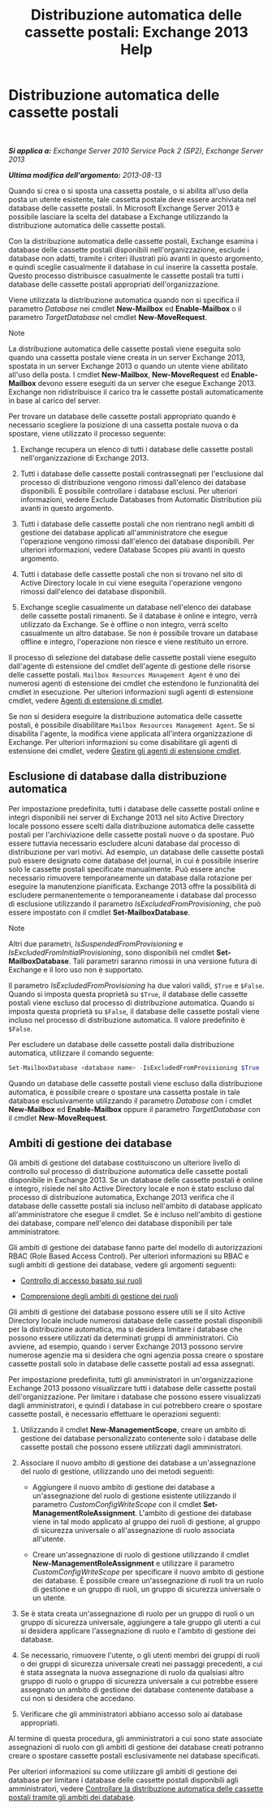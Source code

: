 ﻿---
title: 'Distribuzione automatica delle cassette postali: Exchange 2013 Help'
TOCTitle: Distribuzione automatica delle cassette postali
ms:assetid: f4db4636-948c-466b-839c-300c1a3a9544
ms:mtpsurl: https://technet.microsoft.com/it-it/library/Ff477621(v=EXCHG.150)
ms:contentKeyID: 59634750
ms.date: 05/22/2018
mtps_version: v=EXCHG.150
ms.translationtype: MT
---

# Distribuzione automatica delle cassette postali

 

_**Si applica a:** Exchange Server 2010 Service Pack 2 (SP2), Exchange Server 2013_

_**Ultima modifica dell'argomento:** 2013-08-13_

Quando si crea o si sposta una cassetta postale, o si abilita all'uso della posta un utente esistente, tale cassetta postale deve essere archiviata nel database delle cassette postali. In Microsoft Exchange Server 2013 è possibile lasciare la scelta del database a Exchange utilizzando la distribuzione automatica delle cassette postali.

Con la distribuzione automatica delle cassette postali, Exchange esamina i database delle cassette postali disponibili nell'organizzazione, esclude i database non adatti, tramite i criteri illustrati più avanti in questo argomento, e quindi sceglie casualmente il database in cui inserire la cassetta postale. Questo processo distribuisce casualmente le cassette postali tra tutti i database delle cassette postali appropriati dell'organizzazione.

Viene utilizzata la distribuzione automatica quando non si specifica il parametro *Database* nei cmdlet **New-Mailbox** ed **Enable-Mailbox** o il parametro *TargetDatabase* nel cmdlet **New-MoveRequest**.


> [!NOTE]
> La distribuzione automatica delle cassette postali viene eseguita solo quando una cassetta postale viene creata in un server Exchange 2013, spostata in un server Exchange 2013 o quando un utente viene abilitato all'uso della posta. I cmdlet <STRONG>New-Mailbox</STRONG>, <STRONG>New-MoveRequest</STRONG> ed <STRONG>Enable-Mailbox</STRONG> devono essere eseguiti da un server che esegue Exchange 2013. Exchange non ridistribuisce il carico tra le cassette postali automaticamente in base al carico del server.



Per trovare un database delle cassette postali appropriato quando è necessario scegliere la posizione di una cassetta postale nuova o da spostare, viene utilizzato il processo seguente:

1.  Exchange recupera un elenco di tutti i database delle cassette postali nell'organizzazione di Exchange 2013.

2.  Tutti i database delle cassette postali contrassegnati per l'esclusione dal processo di distribuzione vengono rimossi dall'elenco dei database disponibili. È possibile controllare i database esclusi. Per ulteriori informazioni, vedere Exclude Databases from Automatic Distribution più avanti in questo argomento.

3.  Tutti i database delle cassette postali che non rientrano negli ambiti di gestione dei database applicati all'amministratore che esegue l'operazione vengono rimossi dall'elenco dei database disponibili. Per ulteriori informazioni, vedere Database Scopes più avanti in questo argomento.

4.  Tutti i database delle cassette postali che non si trovano nel sito di Active Directory locale in cui viene eseguita l'operazione vengono rimossi dall'elenco dei database disponibili.

5.  Exchange sceglie casualmente un database nell'elenco dei database delle cassette postali rimanenti. Se il database è online e integro, verrà utilizzato da Exchange. Se è offline o non integro, verrà scelto casualmente un altro database. Se non è possibile trovare un database offline e integro, l'operazione non riesce e viene restituito un errore.

Il processo di selezione del database delle cassette postali viene eseguito dall'agente di estensione del cmdlet dell'agente di gestione delle risorse delle cassette postali. `Mailbox Resources Management Agent` è uno dei numerosi agenti di estensione dei cmdlet che estendono le funzionalità dei cmdlet in esecuzione. Per ulteriori informazioni sugli agenti di estensione cmdlet, vedere [Agenti di estensione di cmdlet](cmdlet-extension-agents-exchange-2013-help.md).

Se non si desidera eseguire la distribuzione automatica delle cassette postali, è possibile disabilitare `Mailbox Resources Management Agent`. Se si disabilita l'agente, la modifica viene applicata all'intera organizzazione di Exchange. Per ulteriori informazioni su come disabilitare gli agenti di estensione dei cmdlet, vedere [Gestire gli agenti di estensione cmdlet](manage-cmdlet-extension-agents-exchange-2013-help.md).

## Esclusione di database dalla distribuzione automatica

Per impostazione predefinita, tutti i database delle cassette postali online e integri disponibili nei server di Exchange 2013 nel sito Active Directory locale possono essere scelti dalla distribuzione automatica delle cassette postali per l'archiviazione delle cassette postali nuove o da spostare. Può essere tuttavia necessario escludere alcuni database dal processo di distribuzione per vari motivi. Ad esempio, un database delle cassette postali può essere designato come database del journal, in cui è possibile inserire solo le cassette postali specificate manualmente. Può essere anche necessario rimuovere temporaneamente un database dalla rotazione per eseguire la manutenzione pianificata. Exchange 2013 offre la possibilità di escludere permanentemente o temporaneamente i database dal processo di esclusione utilizzando il parametro *IsExcludedFromProvisioning*, che può essere impostato con il cmdlet **Set-MailboxDatabase**.


> [!NOTE]
> Altri due parametri, <EM>IsSuspendedFromProvisioning</EM> e <EM>IsExcludedFromInitialProvisioning</EM>, sono disponibili nel cmdlet <STRONG>Set-MailboxDatabase</STRONG>. Tali parametri saranno rimossi in una versione futura di Exchange e il loro uso non è supportato.



Il parametro *IsExcludedFromProvisioning* ha due valori validi, `$True` e `$False`. Quando si imposta questa proprietà su `$True`, il database delle cassette postali viene escluso dal processo di distribuzione automatica. Quando si imposta questa proprietà su `$False`, il database delle cassette postali viene incluso nel processo di distribuzione automatica. Il valore predefinito è `$False`.

Per escludere un database delle cassette postali dalla distribuzione automatica, utilizzare il comando seguente:

```powershell
Set-MailboxDatabase <database name> -IsExcludedFromProvisioning $True
```

Quando un database delle cassette postali viene escluso dalla distribuzione automatica, è possibile creare o spostare una cassetta postale in tale database esclusivamente utilizzando il parametro *Database* con i cmdlet **New-Mailbox** ed **Enable-Mailbox** oppure il parametro *TargetDatabase* con il cmdlet **New-MoveRequest**.

## Ambiti di gestione dei database

Gli ambiti di gestione del database costituiscono un ulteriore livello di controllo sul processo di distribuzione automatica delle cassette postali disponibile in Exchange 2013. Se un database delle cassette postali è online e integro, risiede nel sito Active Directory locale e non è stato escluso dal processo di distribuzione automatica, Exchange 2013 verifica che il database delle cassette postali sia incluso nell'ambito di database applicato all'amministratore che esegue il cmdlet. Se è incluso nell'ambito di gestione dei database, compare nell'elenco dei database disponibili per tale amministratore.

Gli ambiti di gestione dei database fanno parte del modello di autorizzazioni RBAC (Role Based Access Control). Per ulteriori informazioni su RBAC e sugli ambiti di gestione dei database, vedere gli argomenti seguenti:

  - [Controllo di accesso basato sui ruoli](understanding-role-based-access-control-exchange-2013-help.md)

  - [Comprensione degli ambiti di gestione dei ruoli](understanding-management-role-scopes-exchange-2013-help.md)

Gli ambiti di gestione dei database possono essere utili se il sito Active Directory locale include numerosi database delle cassette postali disponibili per la distribuzione automatica, ma si desidera limitare i database che possono essere utilizzati da determinati gruppi di amministratori. Ciò avviene, ad esempio, quando i server Exchange 2013 possono servire numerose agenzie ma si desidera che ogni agenzia possa creare o spostare cassette postali solo in database delle cassette postali ad essa assegnati.

Per impostazione predefinita, tutti gli amministratori in un'organizzazione Exchange 2013 possono visualizzare tutti i database delle cassette postali dell'organizzazione. Per limitare i database che possono essere visualizzati dagli amministratori, e quindi i database in cui potrebbero creare o spostare cassette postali, è necessario effettuare le operazioni seguenti:

1.  Utilizzando il cmdlet **New-ManagementScope**, creare un ambito di gestione dei database personalizzato contenente solo i database delle cassette postali che possono essere utilizzati dagli amministratori.

2.  Associare il nuovo ambito di gestione dei database a un'assegnazione del ruolo di gestione, utilizzando uno dei metodi seguenti:
    
      - Aggiungere il nuovo ambito di gestione dei database a un'assegnazione del ruolo di gestione esistente utilizzando il parametro *CustomConfigWriteScope* con il cmdlet **Set-ManagementRoleAssignment**. L'ambito di gestione dei database viene in tal modo applicato al gruppo dei ruoli di gestione, al gruppo di sicurezza universale o all'assegnazione di ruolo associata all'utente.
    
      - Creare un'assegnazione di ruolo di gestione utilizzando il cmdlet **New-ManagementRoleAssignment** e utilizzare il parametro *CustomConfigWriteScope* per specificare il nuovo ambito di gestione dei database. È possibile creare un'assegnazione di ruoli tra un ruolo di gestione e un gruppo di ruoli, un gruppo di sicurezza universale o un utente.

3.  Se è stata creata un'assegnazione di ruolo per un gruppo di ruoli o un gruppo di sicurezza universale, aggiungere a tale gruppo gli utenti a cui si desidera applicare l'assegnazione di ruolo e l'ambito di gestione dei database.

4.  Se necessario, rimuovere l'utente, o gli utenti membri dei gruppi di ruoli o dei gruppi di sicurezza universale creati nei passaggi precedenti, a cui è stata assegnata la nuova assegnazione di ruolo da qualsiasi altro gruppo di ruolo o gruppo di sicurezza universale a cui potrebbe essere assegnato un ambito di gestione dei database contenente database a cui non si desidera che accedano.

5.  Verificare che gli amministratori abbiano accesso solo ai database appropriati.

Al termine di questa procedura, gli amministratori a cui sono state associate assegnazioni di ruolo con gli ambiti di gestione dei database creati potranno creare o spostare cassette postali esclusivamente nei database specificati.

Per ulteriori informazioni su come utilizzare gli ambiti di gestione dei database per limitare i database delle cassette postali disponibili agli amministratori, vedere [Controllare la distribuzione automatica delle cassette postali tramite gli ambiti dei database](control-automatic-mailbox-distribution-using-database-scopes-exchange-2013-help.md).

